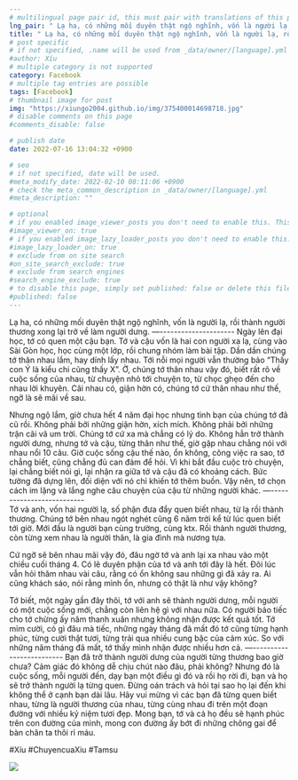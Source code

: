 ```yaml
---
# multilingual page pair id, this must pair with translations of this page. (This name must be unique)
lng_pair: " Lạ ha, có những mối duyên thật ngộ nghĩnh, vốn là người lạ, rồi thành người thương xong lại trở về làm người dưng "
title: " Lạ ha, có những mối duyên thật ngộ nghĩnh, vốn là người lạ, rồi thành người thương xong lại trở về làm người dưng "
# post specific
# if not specified, .name will be used from _data/owner/[language].yml
#author: Xíu
# multiple category is not supported
category: Facebook
# multiple tag entries are possible
tags: [Facebook]
# thumbnail image for post
img: "https://xiungo2004.github.io/img/375400014698718.jpg"
# disable comments on this page
#comments_disable: false

# publish date
date: 2022-07-16 13:04:32 +0900

# seo
# if not specified, date will be used.
#meta_modify_date: 2022-02-10 08:11:06 +0900
# check the meta_common_description in _data/owner/[language].yml
#meta_description: ""

# optional
# if you enabled image_viewer_posts you don't need to enable this. This is only if image_viewer_posts = false
#image_viewer_on: true
# if you enabled image_lazy_loader_posts you don't need to enable this. This is only if image_lazy_loader_posts = false
#image_lazy_loader_on: true
# exclude from on site search
#on_site_search_exclude: true
# exclude from search engines
#search_engine_exclude: true
# to disable this page, simply set published: false or delete this file
#published: false
---
```


<!-- outline-start -->

Lạ ha, có những mối duyên thật ngộ nghĩnh, vốn là người lạ, rồi thành người thương xong lại trở về làm người dưng.
—-\-\-\-\-\-\-\-\-\-\-\-\-\-\-\-\-\-\-\-\-
Ngày lên đại học, tớ có quen một cậu bạn. Tớ và cậu vốn là hai con người xa lạ, cùng vào Sài Gòn học, học cùng một lớp, rồi chung nhóm làm bài tập. Dần dần chúng tớ thân nhau lắm, hay dính lấy nhau. Tới nỗi mọi người vẫn thường bảo “Thấy con Ý là kiểu chi cũng thấy X”. Ờ, chúng tớ thân nhau vậy đó, biết rất rõ về cuộc sống của nhau, từ chuyện nhỏ tới chuyện to, từ chọc ghẹo đến cho nhau lời khuyên. Cãi nhau có, giận hờn có, chúng tớ cứ thân nhau như thế, ngỡ là sẽ mãi về sau.

Nhưng ngộ lắm, giờ chưa hết 4 năm đại học nhưng tình bạn của chúng tớ đã cũ rồi. Không phải bởi những giận hờn, xích mích. Không phải bởi những trận cãi vã um trời. Chúng tớ cứ xa mà chẳng có lý do. Không hẳn trở thành người dưng, nhưng tớ và cậu, từng thân như thế, giờ gặp nhau chẳng nói với nhau nổi 10 câu. Giờ cuộc sống cậu thế nào, ổn không, công việc ra sao, tớ chẳng biết, cũng chẳng đủ can đảm để hỏi. Vì khi bắt đầu cuộc trò chuyện, lại chẳng biết nói gì, lại nhận ra giữa tớ và cậu đã có khoảng cách. Bức tường đã dựng lên, đối diện với nó chỉ khiến tớ thêm buồn. Vậy nên, tớ chọn cách im lặng và lắng nghe câu chuyện của cậu từ những người khác.
—-\-\-\-\-\-\-\-\-\-\-\-\-\-\-\-\-\-\-\-\-\-\-\-\-\-\
Tớ và anh, vốn hai người lạ, số phận đưa đẩy quen biết nhau, từ lạ rồi thành thương. Chúng tớ bên nhau ngót nghét cũng 6 năm trời kể từ lúc quen biết tới giờ. Mới đầu là người bạn cùng trường, cùng ktx. Rồi thành người thương, còn từng xem nhau là người thân, là gia đình mà nương tựa.

Cứ ngỡ sẽ bên nhau mãi vậy đó, đâu ngờ tớ và anh lại xa nhau vào một chiều cuối tháng 4. Có lẽ duyên phận của tớ và anh tới đây là hết. Đôi lúc vẫn hỏi thăm nhau vài câu, rằng có ổn không sau những gì đã xảy ra. Ai cũng khách sáo, nói rằng mình ổn, nhưng có thật là như vậy không?

Tớ biết, một ngày gần đây thôi, tớ với anh sẽ thành người dưng, mỗi người có một cuộc sống mới, chẳng còn liên hệ gì với nhau nữa. Có người bảo tiếc cho tớ chừng ấy năm thanh xuân nhưng không nhận được kết quả tốt. Tớ mỉm cười, có gì đâu mà tiếc, những ngày tháng đã mất đó tớ cũng từng hạnh phúc, từng cười thật tươi, từng trải qua nhiều cung bậc của cảm xúc. So với những năm tháng đã mất, tớ thấy mình nhận được nhiều hơn cả.
—-\-\-\-\-\-\-\-\-\-\-\-\-\-\-\-\-\-\-\-\-\-\-\-\-
Bạn đã trở thành người dưng của người từng thương bao giờ chưa? Cảm giác đó không dễ chịu chút nào đâu, phải không? Nhưng đó là cuộc sống, mỗi người đến, dạy bạn một điều gì đó và rồi họ rời đi, bạn và họ sẽ trở thành người lạ từng quen. Đừng oán trách và hỏi tại sao họ lại đến khi không thể ở cạnh bạn dài lâu. Hãy vui mừng vì các bạn đã từng quen biết nhau, từng là người thương của nhau, từng cùng nhau đi trên một đoạn đường với nhiều kỷ niệm tươi đẹp. Mong bạn, tớ và cả họ đều sẽ hạnh phúc trên con đường của mình, mong con đường ấy bớt đi những chông gai để bàn chân ta thôi rỉ máu.

#Xíu
#ChuyencuaXiu
#Tamsu

<!-- outline-end -->

<img src= "https://xiungo2004.github.io/img/375400014698718.jpg">